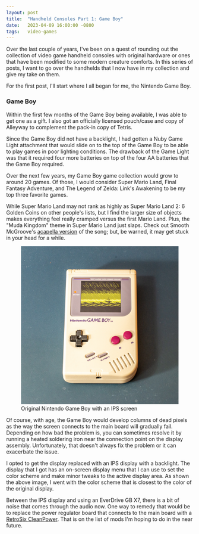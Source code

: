 ```yaml
---
layout: post
title:  "Handheld Consoles Part 1: Game Boy"
date:   2023-04-09 16:00:00 -0800
tags:   video-games
---
```


Over the last couple of years, I've been on a quest of rounding out the collection of video game handheld consoles with original hardware or ones that have been modified to some modern creature comforts. In this series of posts, I want to go over the handhelds that I now have in my collection and give my take on them.

For the first post, I'll start where I all began for me, the Nintendo Game Boy.

### Game Boy

Within the first few months of the Game Boy being available, I was able to get one as a gift. I also got an officially licensed pouch/case and copy of Alleyway to complement the pack-in copy of Tetris.

Since the Game Boy did not have a backlight, I had gotten a Nuby Game Light attachment that would slide on to the top of the Game Boy to be able to play games in poor lighting conditions. The drawback of the Game Light was that it required four more batteries on top of the four AA batteries that the Game Boy required.

Over the next few years, my Game Boy game collection would grow to around 20 games. Of those, I would consider Super Mario Land, Final Fantasy Adventure, and The Legend of Zelda: Link's Awakening to be my top three favorite games.

While Super Mario Land may not rank as highly as Super Mario Land 2: 6 Golden Coins on other people's lists, but I find the larger size of objects makes everything feel really cramped versus the first Mario Land. Plus, the "Muda Kingdom" theme in Super Mario Land just slaps. Check out Smooth McGroove's [acapella version](https://www.youtube.com/watch?v=fz_wYIHA8Qg) of the song; but, be warned, it may get stuck in your head for a while.

<figure class="figure w-100">
    <a target="_blank" href="/assets/images/handhelds/nintendo_game_boy.jpg">
    <img src="/assets/images/handhelds/nintendo_game_boy.jpg" class="img-fluid border" alt="Nintendo Game Boy with an upgraded display">
    </a>
    <figcaption class="figure-caption text-center">
        Original Nintendo Game Boy with an IPS screen
    </figcaption>
</figure>

Of course, with age, the Game Boy would develop columns of dead pixels as the way the screen connects to the main board will gradually fail. Depending on how bad the problem is, you can sometimes resolve it by running a heated soldering iron near the connection point on the display assembly. Unfortunately, that doesn't always fix the problem or it can exacerbate the issue.

I opted to get the display replaced with an IPS display with a backlight. The display that I got has an on-screen display menu that I can use to set the color scheme and make minor tweaks to the active display area. As shown the above image, I went with the color scheme that is closest to the color of the original display.

Between the IPS display and using an EverDrive GB X7, there is a bit of noise that comes through the audio now. One way to remedy that would be to replace the power regulator board that connects to the main board with a [RetroSix CleanPower](https://retrosix.co.uk/CleanPower-Game-Boy-Original-p141361110). That is on the list of mods I'm hoping to do in the near future.
